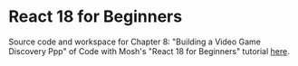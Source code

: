 # React 18 for Beginners

Source code and workspace for Chapter 8: "Building a Video Game Discovery Ppp" of Code with Mosh's "React 18 for Beginners" tutorial [here](https://codewithmosh.com/p/ultimate-react-part1).
